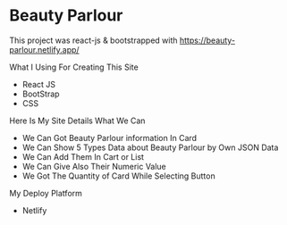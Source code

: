 # <h1>Beauty Parlour</h1>  

This project was react-js & bootstrapped with https://beauty-parlour.netlify.app/

What I Using For Creating This Site
* React JS
* BootStrap
* CSS

Here Is My Site Details What We Can
* We Can Got Beauty Parlour information In Card
* We Can Show 5 Types Data about Beauty Parlour by Own JSON Data
* We Can Add Them In Cart or List 
* We Can Give Also Their Numeric Value
* We Got The Quantity of Card While Selecting Button

My Deploy Platform
*  Netlify
